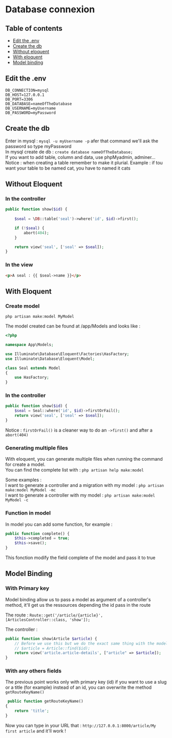 # Database connexion

## Table of contents

* [Edit the .env](#Edit-the-.env)   
* [Create the db](#Create-the-db)  
* [Without eloquent](#Without-eloquent)  
* [With eloquent](#With-eloquent)  
* [Model binding](#Model-binding) 

## Edit the .env

```
DB_CONNECTION=mysql
DB_HOST=127.0.0.1
DB_PORT=3306
DB_DATABASE=nameOfTheDatabase
DB_USERNAME=myUsername
DB_PASSWORD=myPassword
```

## Create the db

Enter in mysql : `mysql -u myUsername -p` afer that command we'll ask the password so type myPassword   
In mysql create de db : `create database nameOfTheDatabase;`   
If you want to add table, column and data, use phpMyadmin, adminer...
Notice : when creating a table remember to make it plurial. Example : if tou want your table to be named cat, you have to named it cats

## Without Eloquent

### In the controller

```php
public function show($id) {
        
    $seal = \DB::table('seal')->where('id', $id)->first();

    if (!$seal) {
        abort(404);
    }

    return view('seal', ['seal' => $seal]);
}
```

### In the view

```html
<p>A seal : {{ $seal->name }}</p>
```

## With Eloquent

### Create model

`php artisan make:model MyModel`   

The model created can be found at /app/Models and looks like : 
```php
<?php

namespace App\Models;

use Illuminate\Database\Eloquent\Factories\HasFactory;
use Illuminate\Database\Eloquent\Model;

class Seal extends Model
{
    use HasFactory;
}
```

### In the controller

```php
public function show($id) {
    $seal = Seal::where('id', $id)->firstOrFail();
    return view('seal', ['seal' => $seal]);
}
```

Notice : `firstOrFail()` is a cleaner way to do an `->first()` and after a `abort(404)`

### Generating multiple files

With eloquent, you can generate multiple files when running the command for create a model.   
You can find the complete list with : `php artisan help make:model`

Some examples :    
I want to generate a controller and a migration with my model : `php artisan make:model MyModel -mc`   
I want to generate a controller with my model : `php artisan make:model MyModel -c`

### Function in model

In model you can add some function, for example : 
```php
public function complete() {
    $this->completed = true;
    $this->save();
}
```
This fonction modify the field complete of the model and pass it to true 


## Model Binding

### With Primary key

Model binding allow us to pass a model as argument of a controller's method, it'll get us the ressources depending the id pass in the route

The route : `Route::get('/article/{article}', [ArticlesController::class, 'show']);`

The controller : 
```php
public function show(Article $article) {
    // Before we use this but we do the exact same thing with the model binding
    // $article = Article::find($id);
    return view('article.article-details', ["article" => $article]);
}
```

### With any others fields

The previous point works only with primary key (id) if you want to use a slug or a title (for example) instead of an id, you can overwrite the method `getRouteKeyName()`

```php
 public function getRouteKeyName()
{
    return 'title';
}
```

Now you can type in your URL that : `http://127.0.0.1:8000/article/My first article` and it'll work !